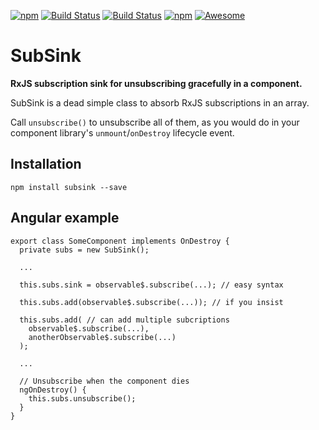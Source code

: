 [![npm](https://img.shields.io/npm/dt/ngx-auto-unsubscribe.svg)]()
[![Build Status](https://semaphoreci.com/api/v1/netanel7799/ngx-auto-unsubscribe/branches/master/badge.svg)](https://semaphoreci.com/netanel7799/ngx-auto-unsubscribe)
[![Build Status](https://travis-ci.org/NetanelBasal/ngx-auto-unsubscribe.svg?branch=master)](https://travis-ci.org/NetanelBasal/ngx-auto-unsubscribe)
[![npm](https://img.shields.io/npm/l/ngx-auto-unsubscribe.svg)]()
[![Awesome](https://cdn.rawgit.com/sindresorhus/awesome/d7305f38d29fed78fa85652e3a63e154dd8e8829/media/badge.svg)](https://github.com/sindresorhus/awesome)

# SubSink
**RxJS subscription sink for unsubscribing gracefully in a component.**

SubSink is a dead simple class to absorb RxJS subscriptions in an array.

Call `unsubscribe()` to unsubscribe all of them, as you would do 
in your component library's `unmount`/`onDestroy` lifecycle event.

## Installation

`npm install subsink --save`

## Angular example
```
export class SomeComponent implements OnDestroy {
  private subs = new SubSink();

  ...

  this.subs.sink = observable$.subscribe(...); // easy syntax

  this.subs.add(observable$.subscribe(...)); // if you insist

  this.subs.add( // can add multiple subcriptions
    observable$.subscribe(...),
    anotherObservable$.subscribe(...)
  ); 

  ...

  // Unsubscribe when the component dies
  ngOnDestroy() {
    this.subs.unsubscribe();
  }
}
```
